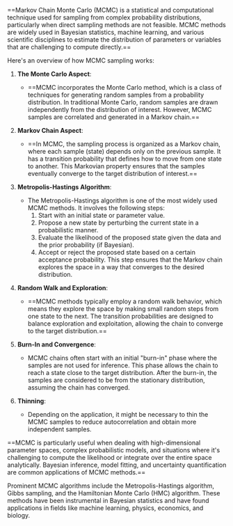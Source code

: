 ==Markov Chain Monte Carlo (MCMC) is a statistical and computational technique used for sampling from complex probability distributions, particularly when direct sampling methods are not feasible. MCMC methods are widely used in Bayesian statistics, machine learning, and various scientific disciplines to estimate the distribution of parameters or variables that are challenging to compute directly.==

Here's an overview of how MCMC sampling works:

1. **The Monte Carlo Aspect**:
   - ==MCMC incorporates the Monte Carlo method, which is a class of techniques for generating random samples from a probability distribution. In traditional Monte Carlo, random samples are drawn independently from the distribution of interest. However, MCMC samples are correlated and generated in a Markov chain.==

2. **Markov Chain Aspect**:
   - ==In MCMC, the sampling process is organized as a Markov chain, where each sample (state) depends only on the previous sample. It has a transition probability that defines how to move from one state to another. This Markovian property ensures that the samples eventually converge to the target distribution of interest.==

3. **Metropolis-Hastings Algorithm**:
   - The Metropolis-Hastings algorithm is one of the most widely used MCMC methods. It involves the following steps:
     1. Start with an initial state or parameter value.
     2. Propose a new state by perturbing the current state in a probabilistic manner.
     3. Evaluate the likelihood of the proposed state given the data and the prior probability (if Bayesian).
     4. Accept or reject the proposed state based on a certain acceptance probability. This step ensures that the Markov chain explores the space in a way that converges to the desired distribution.

4. **Random Walk and Exploration**:
   - ==MCMC methods typically employ a random walk behavior, which means they explore the space by making small random steps from one state to the next. The transition probabilities are designed to balance exploration and exploitation, allowing the chain to converge to the target distribution.==

5. **Burn-In and Convergence**:
   - MCMC chains often start with an initial "burn-in" phase where the samples are not used for inference. This phase allows the chain to reach a state close to the target distribution. After the burn-in, the samples are considered to be from the stationary distribution, assuming the chain has converged.

6. **Thinning**:
   - Depending on the application, it might be necessary to thin the MCMC samples to reduce autocorrelation and obtain more independent samples.

==MCMC is particularly useful when dealing with high-dimensional parameter spaces, complex probabilistic models, and situations where it's challenging to compute the likelihood or integrate over the entire space analytically. Bayesian inference, model fitting, and uncertainty quantification are common applications of MCMC methods.==

Prominent MCMC algorithms include the Metropolis-Hastings algorithm, Gibbs sampling, and the Hamiltonian Monte Carlo (HMC) algorithm. These methods have been instrumental in Bayesian statistics and have found applications in fields like machine learning, physics, economics, and biology.
